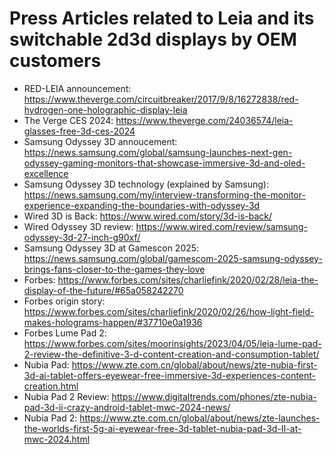 # Press Articles related to Leia and its switchable 2d3d displays by OEM customers

- RED-LEIA announcement: https://www.theverge.com/circuitbreaker/2017/9/8/16272838/red-hydrogen-one-holographic-display-leia
- The Verge CES 2024: https://www.theverge.com/24036574/leia-glasses-free-3d-ces-2024
- Samsung Odyssey 3D annoucement: https://news.samsung.com/global/samsung-launches-next-gen-odyssey-gaming-monitors-that-showcase-immersive-3d-and-oled-excellence
- Samsung Odyssey 3D technology (explained by Samsung): https://news.samsung.com/my/interview-transforming-the-monitor-experience-expanding-the-boundaries-with-odyssey-3d
- Wired 3D is Back: https://www.wired.com/story/3d-is-back/
- Wired Odyssey 3D review: https://www.wired.com/review/samsung-odyssey-3d-27-inch-g90xf/
- Samsung Odyssey 3D at Gamescon 2025: https://news.samsung.com/global/gamescom-2025-samsung-odyssey-brings-fans-closer-to-the-games-they-love
- Forbes: https://www.forbes.com/sites/charliefink/2020/02/28/leia-the-display-of-the-future/#65a058242270
- Forbes origin story: https://www.forbes.com/sites/charliefink/2020/02/26/how-light-field-makes-holograms-happen/#37710e0a1936
- Forbes Lume Pad 2: https://www.forbes.com/sites/moorinsights/2023/04/05/leia-lume-pad-2-review-the-definitive-3-d-content-creation-and-consumption-tablet/
- Nubia Pad: https://www.zte.com.cn/global/about/news/zte-nubia-first-3d-ai-tablet-offers-eyewear-free-immersive-3d-experiences-content-creation.html
- Nubia Pad 2 Review: https://www.digitaltrends.com/phones/zte-nubia-pad-3d-ii-crazy-android-tablet-mwc-2024-news/
- Nubia Pad 2: https://www.zte.com.cn/global/about/news/zte-launches-the-worlds-first-5g-ai-eyewear-free-3d-tablet-nubia-pad-3d-II-at-mwc-2024.html
